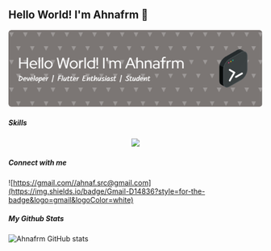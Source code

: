 ## Hello World! I'm Ahnafrm 👋
![AhnafRm](github-header-image.png)

<!--
**ahnafrm-src/ahnafrm-src** is a ✨ _special_ ✨ repository because its `README.md` (this file) appears on your GitHub profile.

Here are some ideas to get you started:

- 🔭 I’m currently working on ...
- 🌱 I’m currently learning ...
- 👯 I’m looking to collaborate on ...
- 🤔 I’m looking for help with ...
- 💬 Ask me about ...
- 📫 How to reach me: ...
- 😄 Pronouns: ...
- ⚡ Fun fact: ...
-->


 ##### Skills

<p align="center">
  <a href="https://skillicons.dev">
    <img src="https://skillicons.dev/icons?i=git,cpp,js,nodejs,dart,flutter&theme=dark&perline=3" />
  </a>
</p>

##### Connect with me

![https://gmail.com//ahnaf.src@gmail.com](https://img.shields.io/badge/Gmail-D14836?style=for-the-badge&logo=gmail&logoColor=white)

#####  My Github Stats
![Ahnafrm GitHub stats](https://github-readme-stats.vercel.app/api?username=ahnafrm-src&show_icons=true&theme=dracula)
